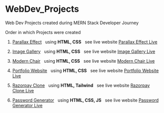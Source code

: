 # WebDev_Projects

<p>Web Dev Projects created during MERN Stack Developer Journey</p>
<p>Order in which Projects were created</p>

1. <a href="./Parallax Effect">Parallax Effect</a> &nbsp; using <b>HTML, CSS</b> &nbsp; see live website <a href="https://princepsr.github.io/WebDev_Projects/Parallax%20Effect/">Parallax Effect Live</a> </br>

2. <a href="./Image Gallery">Image Gallery</a> &nbsp; using <b>HTML, CSS</b> &nbsp; see live website <a href="https://princepsr.github.io/WebDev_Projects/Image%20Gallery/">Image Gallery Live</a> </br>

3. <a href="./Modern Chair">Modern Chair</a> &nbsp; using <b>HTML, CSS</b> &nbsp; see live website <a href="https://princepsr.github.io/WebDev_Projects/Modern%20Chair/">Modern Chair Live</a> </br>

4. <a href="./Portfolio Website">Portfolio Website</a> &nbsp; using <b>HTML, CSS</b> &nbsp; see live website <a href="https://princepsr.github.io/WebDev_Projects/Portfolio%20Website/">Portfolio Website Live</a> </br>

5. <a href="./Razorpay Clone">Razorpay Clone</a> &nbsp; using <b>HTML, Tailwind</b> &nbsp; see live website <a href="https://princepsr.github.io/WebDev_Projects/Razorpay%20Clone/dist">Razorpay Clone Live</a> </br>

6. <a href="./Password Generator">Password Generator</a> &nbsp; using <b>HTML, CSS, JS</b> &nbsp; see live website <a href="https://princepsr.github.io/WebDev_Projects/Password%20Generator">Password Generator Live</a> </br>